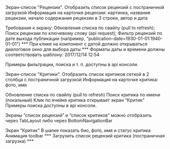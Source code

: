 Экран-список "Рецензии".
Отобразить список рецензий с постраничной загрузкой Информация на карточке
рецензии: картинка, название рецензии, начало содержания рецензии в 3 строки, автор и дата

Требования к экрану:
Обновления списка по свайпу (pull to refresh);
Поиск рецензии по ключевому слову (api request);
Фильтр рецензий по дате выхода публикации (например, “publication-date=1930-01-01:1940-01-01”) ***
При клике на компонент с датой должно открываться диалоговое окно для выбора даты ***
Форматы даты и времени должны соответствовать шаблону: 2017/12/14 12:54

Примеры фильтрации, поиска и т. п. доступны в api консоли.

Экран-список "Критики".
Отобразить список критиков сеткой в 2 столбца с постраничной загрузкой
Информация на карточке критика: фото, имя

Обновление списка по свайпу (pull to refresh)
Поиск критика по имени (локальный)
Клик по ячейке критика открывает экран “Критик”  
Примеры поиска доступны в api консоли.

Экраны “список рецензий” и “список критиков” можно отобразить через TabLayout либо через
BottomNavigationBar

Экран "Критик"
В шапке показать био, фото, имя и статус критика Анимация toolbar ***
Загрузить список рецензий критика (постраничная загрузка) ***
